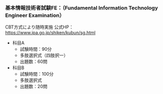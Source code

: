### 基本情報技術者試験FE：（Fundamental Information Technology Engineer Examination）
CBT方式により随時実施
公式HP：https://www.ipa.go.jp/shiken/kubun/sg.html
- 科目A
  - 試験時間：90分
  - 多肢選択式（四肢択一）
  - 出題数：60問
- 科目B
  - 試験時間：100分
  - 多肢選択式
  - 出題数：20問
